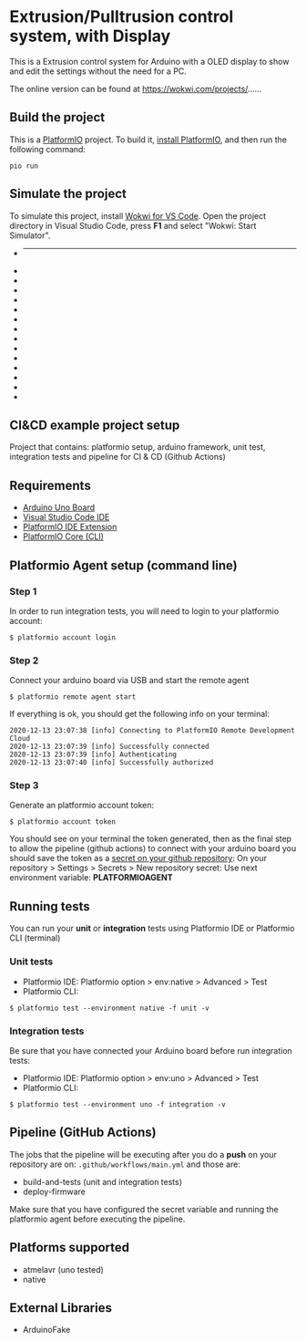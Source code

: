 # Extrusion/Pulltrusion control system, with Display

This is a Extrusion control system for Arduino with a OLED display to show and edit the settings without the need for a PC. 

The online version can be found at https://wokwi.com/projects/......

## Build the project

This is a [PlatformIO](https://platformio.org) project. To build it, [install PlatformIO](https://docs.platformio.org/en/latest/core/installation/index.html), and then run the following command:

```
pio run
```

## Simulate the project

To simulate this project, install [Wokwi for VS Code](https://marketplace.visualstudio.com/items?itemName=wokwi.wokwi-vscode). Open the project directory in Visual Studio Code, press **F1** and select "Wokwi: Start Simulator".

 * ----------------------------------------------------------------------------------

 *
 *
 *
 *
 *
 *
 *
 *
 *
 *
 *
 *
 *
 *

## CI&CD example project setup

Project that contains: platformio setup, arduino framework, unit test, integration tests and pipeline for CI & CD (Github Actions)


## Requirements

 * [Arduino Uno Board](https://store.arduino.cc/usa/arduino-uno-rev3)
 * [Visual Studio Code IDE](https://code.visualstudio.com/download)
 * [PlatformIO IDE Extension](https://platformio.org/platformio-ide)
 * [PlatformIO Core (CLI)](https://docs.platformio.org/en/latest/core/installation.html#installation-methods)

## Platformio Agent setup (command line)

### Step 1

In order to run integration tests, you will need to login to your platformio account:

```shell
$ platformio account login
```

### Step 2

Connect your arduino board via USB and start the remote agent

```shell
$ platformio remote agent start
```

If everything is ok, you should get the following info on your terminal:

    2020-12-13 23:07:38 [info] Connecting to PlatformIO Remote Development Cloud
    2020-12-13 23:07:39 [info] Successfully connected
    2020-12-13 23:07:39 [info] Authenticating
    2020-12-13 23:07:40 [info] Successfully authorized

### Step 3

Generate an platformio account token:

```shell
$ platformio account token
```

You should see on your terminal the token generated, then as the final step to allow the pipeline (github actions) to connect with your arduino board you should save the token as a [secret on your github repository](https://docs.github.com/es/free-pro-team@latest/actions/reference/encrypted-secrets): On your repository > Settings > Secrets > New repository secret: Use next environment variable: **PLATFORMIOAGENT**


## Running tests

You can run your **unit** or **integration** tests using Platformio IDE or Platformio CLI (terminal)

### Unit tests

* Platformio IDE: Platformio option > env:native > Advanced > Test
* Platformio CLI: 

```shell
$ platformio test --environment native -f unit -v
```


### Integration tests

Be sure that you have connected your Arduino board before run integration tests:

* Platformio IDE: Platformio option > env:uno > Advanced > Test
* Platformio CLI:

```shell
$ platformio test --environment uno -f integration -v
```

## Pipeline (GitHub Actions)

The jobs that the pipeline will be executing after you do a **push** on your repository are on: `.github/workflows/main.yml` and those are:

* build-and-tests (unit and integration tests)
* deploy-firmware

Make sure that you have configured the secret variable and running the platformio agent before executing the pipeline.

## Platforms supported

* atmelavr (uno tested)
* native

## External Libraries

* ArduinoFake



